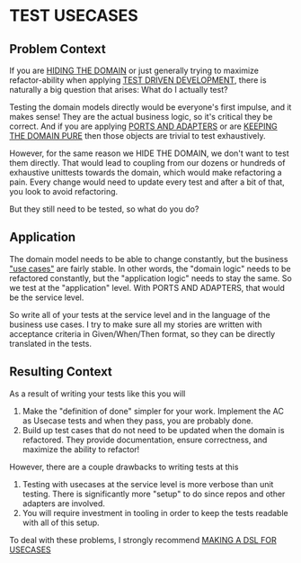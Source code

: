 # TEST USECASES

## Problem Context
If you are [HIDING THE DOMAIN](hide_the_domain.md) or just generally trying to maximize refactor-ability when applying [TEST DRIVEN DEVELOPMENT](test_driven_development.md), there is naturally a big question that arises: What do I actually test?

Testing the domain models directly would be everyone's first impulse, and it makes sense! They are the actual business logic, so it's critical they be correct. And if you are applying [PORTS AND ADAPTERS](ports_and_adapters.md) or are [KEEPING THE DOMAIN PURE](keep_the_domain_pure.md) then those objects are trivial to test exhaustively.

However, for the same reason we HIDE THE DOMAIN, we don't want to test them directly. That would lead to coupling from our dozens or hundreds of exhaustive unittests towards the domain, which would make refactoring a pain. Every change would need to update every test and after a bit of that, you look to avoid refactoring.

But they still need to be tested, so what do you do?

## Application
The domain model needs to be able to change constantly, but the business ["use cases"](https://en.wikipedia.org/wiki/Use_case) are fairly stable. In other words, the "domain logic" needs to be refactored constantly, but the "application logic" needs to stay the same. So we test at the "application" level. With PORTS AND ADAPTERS, that would be the service level.

So write all of your tests at the service level and in the language of the business use cases. I try to make sure all my stories are written with acceptance criteria in Given/When/Then format, so they can be directly translated in the tests.

## Resulting Context
As a result of writing your tests like this you will

1) Make the "definition of done" simpler for your work. Implement the AC as Usecase tests and when they pass, you are probably done.
2) Build up test cases that do not need to be updated when the domain is refactored. They provide documentation, ensure correctness, and maximize the ability to refactor!

However, there are a couple drawbacks to writing tests at this
1) Testing with usecases at the service level is more verbose than unit testing. There is significantly more "setup" to do since repos and other adapters are involved.
2) You will require investment in tooling in order to keep the tests readable with all of this setup.

To deal with these problems, I strongly recommend [MAKING A DSL FOR USECASES](make_a_dsl_for_usecases.md)